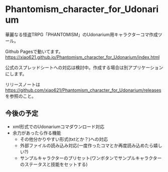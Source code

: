 # Phantomism_character_for_Udonarium

華麗なる怪盗TRPG「PHANTOMISM」のUdonarium用キャラクターコマ作成ツール。

Github Pagesで動いてます。https://xiao621.github.io/Phantomism_character_for_Udonarium/index.html

公式のスプレッドシートへの対応は検討中。作成する場合は別アプリケーションにします。

リリースノートは https://github.com/xiao621/Phantomism_character_for_Udonarium/releases を参照のこと。

## 今後の予定
- xml形式でのUdonariumコマダウンロード対応
- 余力があったら作る機能
  - その他分かりやすい形式(txtとか？)への対応
  - 外部ファイルの読み込み対応(一度作ったコマとか再度読み込めたら嬉しい?)
  - サンプルキャラクターのプリセット(ワンボタンでサンプルキャラクターのステータスと技能をセットする)
  
